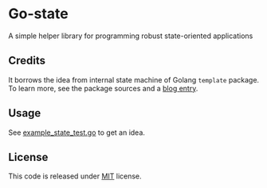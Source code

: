 # Go-state

A simple helper library for programming robust state-oriented applications

## Credits

It borrows the idea from internal state machine of Golang `template` package.
To learn more, see the package sources and a [blog
entry](https://blog.golang.org/two-go-talks-lexical-scanning-in-go-and).

## Usage

See [example_state_test.go](https://github.com/andviro/go-state/blob/v2/example_state_test.go) to
get an idea.

## License

This code is released under
[MIT](https://github.com/andviro/go-state/blob/master/LICENSE) license.
